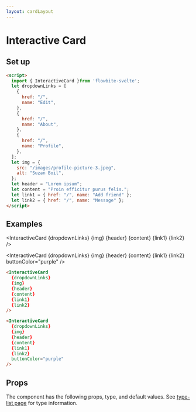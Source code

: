 ```yaml
---
layout: cardLayout
---
```


<script>
  import { InteractiveCard, Table, TableDefaultRow, Breadcrumb } from '$lib/index';
  import componentProps from '../props/InteractiveCard.json'
  // Props table
  export let items = componentProps.props
	let propHeader = ['Name', 'Type', 'Default']
	// console.log(items)
	let divClass='w-full relative overflow-x-auto shadow-md sm:rounded-lg'

  let dropdownLinks = [
    {
      href: "/",
      name: "Edit",
    },
    {
      href: "/",
      name: "About",
    },
    {
      href: "/",
      name: "Profile",
    },
  ];
  let img = {
    src: "/images/profile-picture-3.jpeg",
    alt: "Suzan Boil",
  };
  let header = "Lorem ipsum";
  let content = "Proin efficitur purus felis.";
  let link1 = { href: "/", name: "Add friend" };
  let link2 = { href: "/", name: "Message" };
</script>

<h1 class="text-3xl w-full dark:text-white py-8">Interactive Card</h1>

<h2 class="text-2xl w-full dark:text-white py-8">Set up</h2>

```html
<script>
  import { InteractiveCard }from 'flowbite-svelte';
  let dropdownLinks = [
    {
      href: "/",
      name: "Edit",
    },
    {
      href: "/",
      name: "About",
    },
    {
      href: "/",
      name: "Profile",
    },
  ];
  let img = {
    src: "/images/profile-picture-3.jpeg",
    alt: "Suzan Boil",
  };
  let header = "Lorem ipsum";
  let content = "Proin efficitur purus felis.";
  let link1 = { href: "/", name: "Add friend" };
  let link2 = { href: "/", name: "Message" };
</script>
```

<h2 class="text-2xl w-full dark:text-white py-8">Examples</h2>

<div class="container flex flex-col space-y-4 justify-center rounded-xl my-4 mx-auto bg-gradient-to-r bg-white dark:bg-gray-900 border border-gray-200 dark:border-gray-700 p-2 sm:p-6">
  
<InteractiveCard {dropdownLinks} {img} {header} {content} {link1} {link2} />

<InteractiveCard
  {dropdownLinks}
  {img}
  {header}
  {content}
  {link1}
  {link2}
  buttonColor="purple"
/>
</div>

```html
<InteractiveCard 
  {dropdownLinks}
  {img} 
  {header} 
  {content} 
  {link1} 
  {link2} 
/>

<InteractiveCard
  {dropdownLinks}
  {img}
  {header}
  {content}
  {link1}
  {link2}
  buttonColor="purple"
/>
```

<h2 class="text-2xl w-full dark:text-white py-8">Props</h2>

<p>The component has the following props, type, and default values. See <a href="/type-list" class="text-blue-600 hover:underline dark:text-blue-500">type-list page</a> for type information.</p>


<Table header={propHeader} {divClass} >
  <TableDefaultRow {items} rowState='hover' />
</Table>